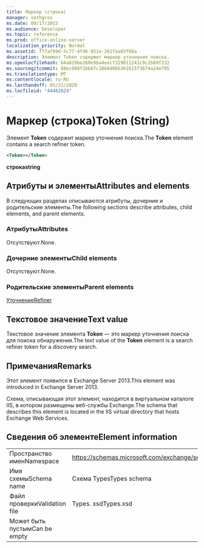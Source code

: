 ```yaml
---
title: Маркер (строка)
manager: sethgros
ms.date: 09/17/2015
ms.audience: Developer
ms.topic: reference
ms.prod: office-online-server
localization_priority: Normal
ms.assetid: f77af99d-5c77-4f46-851e-261faa03f68a
description: Элемент Token содержит маркер уточнения поиска.
ms.openlocfilehash: b4a819be260e9ba4eecf329011241c9c2b89f332
ms.sourcegitcommit: 88ec988f2bb67c1866d06b361615f3674a24e795
ms.translationtype: MT
ms.contentlocale: ru-RU
ms.lasthandoff: 05/31/2020
ms.locfileid: "44462824"
---
```

# <a name="token-string"></a><span data-ttu-id="b87c1-103">Маркер (строка)</span><span class="sxs-lookup"><span data-stu-id="b87c1-103">Token (String)</span></span>

<span data-ttu-id="b87c1-104">Элемент **Token** содержит маркер уточнения поиска.</span><span class="sxs-lookup"><span data-stu-id="b87c1-104">The **Token** element contains a search refiner token.</span></span> 
  
```XML
<Token></Token>
```

 <span data-ttu-id="b87c1-105">**строка**</span><span class="sxs-lookup"><span data-stu-id="b87c1-105">**string**</span></span>
## <a name="attributes-and-elements"></a><span data-ttu-id="b87c1-106">Атрибуты и элементы</span><span class="sxs-lookup"><span data-stu-id="b87c1-106">Attributes and elements</span></span>

<span data-ttu-id="b87c1-107">В следующих разделах описываются атрибуты, дочерние и родительские элементы.</span><span class="sxs-lookup"><span data-stu-id="b87c1-107">The following sections describe attributes, child elements, and parent elements.</span></span>
  
### <a name="attributes"></a><span data-ttu-id="b87c1-108">Атрибуты</span><span class="sxs-lookup"><span data-stu-id="b87c1-108">Attributes</span></span>

<span data-ttu-id="b87c1-109">Отсутствуют.</span><span class="sxs-lookup"><span data-stu-id="b87c1-109">None.</span></span>
  
### <a name="child-elements"></a><span data-ttu-id="b87c1-110">Дочерние элементы</span><span class="sxs-lookup"><span data-stu-id="b87c1-110">Child elements</span></span>

<span data-ttu-id="b87c1-111">Отсутствуют.</span><span class="sxs-lookup"><span data-stu-id="b87c1-111">None.</span></span>
  
### <a name="parent-elements"></a><span data-ttu-id="b87c1-112">Родительские элементы</span><span class="sxs-lookup"><span data-stu-id="b87c1-112">Parent elements</span></span>

[<span data-ttu-id="b87c1-113">Уточнение</span><span class="sxs-lookup"><span data-stu-id="b87c1-113">Refiner</span></span>](refiner.md)
  
## <a name="text-value"></a><span data-ttu-id="b87c1-114">Текстовое значение</span><span class="sxs-lookup"><span data-stu-id="b87c1-114">Text value</span></span>

<span data-ttu-id="b87c1-115">Текстовое значение элемента **Token** — это маркер уточнения поиска для поиска обнаружения.</span><span class="sxs-lookup"><span data-stu-id="b87c1-115">The text value of the **Token** element is a search refiner token for a discovery search.</span></span> 
  
## <a name="remarks"></a><span data-ttu-id="b87c1-116">Примечания</span><span class="sxs-lookup"><span data-stu-id="b87c1-116">Remarks</span></span>

<span data-ttu-id="b87c1-117">Этот элемент появился в Exchange Server 2013.</span><span class="sxs-lookup"><span data-stu-id="b87c1-117">This element was introduced in Exchange Server 2013.</span></span>
  
<span data-ttu-id="b87c1-118">Схема, описывающая этот элемент, находится в виртуальном каталоге IIS, в котором размещены веб-службы Exchange.</span><span class="sxs-lookup"><span data-stu-id="b87c1-118">The schema that describes this element is located in the IIS virtual directory that hosts Exchange Web Services.</span></span>
  
## <a name="element-information"></a><span data-ttu-id="b87c1-119">Сведения об элементе</span><span class="sxs-lookup"><span data-stu-id="b87c1-119">Element information</span></span>

|||
|:-----|:-----|
|<span data-ttu-id="b87c1-120">Пространство имен</span><span class="sxs-lookup"><span data-stu-id="b87c1-120">Namespace</span></span>  <br/> |https://schemas.microsoft.com/exchange/services/2006/types  <br/> |
|<span data-ttu-id="b87c1-121">Имя схемы</span><span class="sxs-lookup"><span data-stu-id="b87c1-121">Schema name</span></span>  <br/> |<span data-ttu-id="b87c1-122">Схема Types</span><span class="sxs-lookup"><span data-stu-id="b87c1-122">Types schema</span></span>  <br/> |
|<span data-ttu-id="b87c1-123">Файл проверки</span><span class="sxs-lookup"><span data-stu-id="b87c1-123">Validation file</span></span>  <br/> |<span data-ttu-id="b87c1-124">Types. xsd</span><span class="sxs-lookup"><span data-stu-id="b87c1-124">Types.xsd</span></span>  <br/> |
|<span data-ttu-id="b87c1-125">Может быть пустым</span><span class="sxs-lookup"><span data-stu-id="b87c1-125">Can be empty</span></span>  <br/> ||
   

